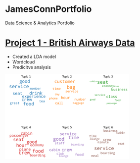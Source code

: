 # JamesConnPortfolio
Data Science &amp; Analytics Portfolio

# [Project 1 - British Airways Data](https://github.com/jconn5803/BritishAirwaysData)
* Created a LDA model
* Wordcloud
* Predicitve analysis

<img src="/images/wordcloud.png" alt="drawing" width="400"/>
